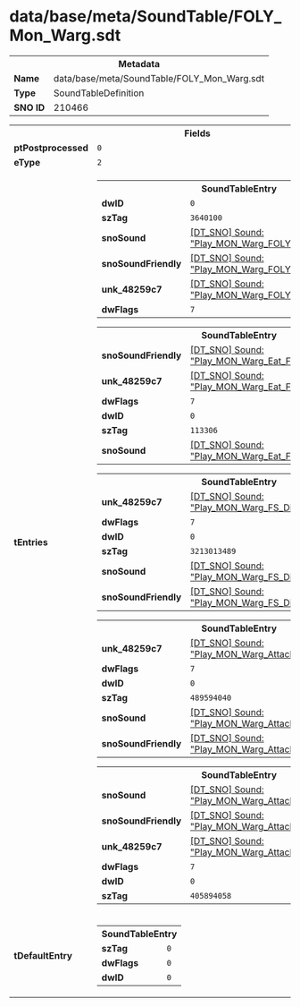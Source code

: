 <h1>data/base/meta/SoundTable/FOLY_Mon_Warg.sdt</h1><table><tr><th colspan="100%">Metadata</th></tr><tr><td><b>Name</b></td><td>data/base/meta/SoundTable/FOLY_Mon_Warg.sdt</td></tr><tr><td><b>Type</b></td><td>SoundTableDefinition</td></tr><tr><td><b>SNO ID</b></td><td>210466</td></tr></table>

<table><tr><th colspan="100%">Fields</th></tr><tr><td><b>ptPostprocessed</b></td><td><code>0</code></td></tr><tr><td><b>eType</b></td><td><code>2</code></td></tr><tr><td><b>tEntries</b></td><td><table><tr><th colspan="100%">SoundTableEntry</th></tr><tr><td><b>dwID</b></td><td><code>0</code></td></tr><tr><td><b>szTag</b></td><td><code>3640100</code></td></tr><tr><td><b>snoSound</b></td><td><a href="..\Sound\Play_MON_Warg_FOLY_Attack_Bite.snd">[DT_SNO] Sound: "Play_MON_Warg_FOLY_Attack_Bite"</a></td></tr><tr><td><b>snoSoundFriendly</b></td><td><a href="..\Sound\Play_MON_Warg_FOLY_Attack_Bite.snd">[DT_SNO] Sound: "Play_MON_Warg_FOLY_Attack_Bite"</a></td></tr><tr><td><b>unk_48259c7</b></td><td><a href="..\Sound\Play_MON_Warg_FOLY_Attack_Bite.snd">[DT_SNO] Sound: "Play_MON_Warg_FOLY_Attack_Bite"</a></td></tr><tr><td><b>dwFlags</b></td><td><code>7</code></td></tr></table>


<table><tr><th colspan="100%">SoundTableEntry</th></tr><tr><td><b>snoSoundFriendly</b></td><td><a href="..\Sound\Play_MON_Warg_Eat_Foley.snd">[DT_SNO] Sound: "Play_MON_Warg_Eat_Foley"</a></td></tr><tr><td><b>unk_48259c7</b></td><td><a href="..\Sound\Play_MON_Warg_Eat_Foley.snd">[DT_SNO] Sound: "Play_MON_Warg_Eat_Foley"</a></td></tr><tr><td><b>dwFlags</b></td><td><code>7</code></td></tr><tr><td><b>dwID</b></td><td><code>0</code></td></tr><tr><td><b>szTag</b></td><td><code>113306</code></td></tr><tr><td><b>snoSound</b></td><td><a href="..\Sound\Play_MON_Warg_Eat_Foley.snd">[DT_SNO] Sound: "Play_MON_Warg_Eat_Foley"</a></td></tr></table>


<table><tr><th colspan="100%">SoundTableEntry</th></tr><tr><td><b>unk_48259c7</b></td><td><a href="..\Sound\Play_MON_Warg_FS_Dirt_3P.snd">[DT_SNO] Sound: "Play_MON_Warg_FS_Dirt_3P"</a></td></tr><tr><td><b>dwFlags</b></td><td><code>7</code></td></tr><tr><td><b>dwID</b></td><td><code>0</code></td></tr><tr><td><b>szTag</b></td><td><code>3213013489</code></td></tr><tr><td><b>snoSound</b></td><td><a href="..\Sound\Play_MON_Warg_FS_Dirt_3P.snd">[DT_SNO] Sound: "Play_MON_Warg_FS_Dirt_3P"</a></td></tr><tr><td><b>snoSoundFriendly</b></td><td><a href="..\Sound\Play_MON_Warg_FS_Dirt_3P.snd">[DT_SNO] Sound: "Play_MON_Warg_FS_Dirt_3P"</a></td></tr></table>


<table><tr><th colspan="100%">SoundTableEntry</th></tr><tr><td><b>unk_48259c7</b></td><td><a href="..\Sound\Play_MON_Warg_Attack_Bite_Whoosh.snd">[DT_SNO] Sound: "Play_MON_Warg_Attack_Bite_Whoosh"</a></td></tr><tr><td><b>dwFlags</b></td><td><code>7</code></td></tr><tr><td><b>dwID</b></td><td><code>0</code></td></tr><tr><td><b>szTag</b></td><td><code>489594040</code></td></tr><tr><td><b>snoSound</b></td><td><a href="..\Sound\Play_MON_Warg_Attack_Bite_Whoosh.snd">[DT_SNO] Sound: "Play_MON_Warg_Attack_Bite_Whoosh"</a></td></tr><tr><td><b>snoSoundFriendly</b></td><td><a href="..\Sound\Play_MON_Warg_Attack_Bite_Whoosh.snd">[DT_SNO] Sound: "Play_MON_Warg_Attack_Bite_Whoosh"</a></td></tr></table>


<table><tr><th colspan="100%">SoundTableEntry</th></tr><tr><td><b>snoSound</b></td><td><a href="..\Sound\Play_MON_Warg_Attack_Running_Whoosh.snd">[DT_SNO] Sound: "Play_MON_Warg_Attack_Running_Whoosh"</a></td></tr><tr><td><b>snoSoundFriendly</b></td><td><a href="..\Sound\Play_MON_Warg_Attack_Running_Whoosh.snd">[DT_SNO] Sound: "Play_MON_Warg_Attack_Running_Whoosh"</a></td></tr><tr><td><b>unk_48259c7</b></td><td><a href="..\Sound\Play_MON_Warg_Attack_Running_Whoosh.snd">[DT_SNO] Sound: "Play_MON_Warg_Attack_Running_Whoosh"</a></td></tr><tr><td><b>dwFlags</b></td><td><code>7</code></td></tr><tr><td><b>dwID</b></td><td><code>0</code></td></tr><tr><td><b>szTag</b></td><td><code>405894058</code></td></tr></table>


</td></tr><tr><td><b>tDefaultEntry</b></td><td><table><tr><th colspan="100%">SoundTableEntry</th></tr><tr><td><b>szTag</b></td><td><code>0</code></td></tr><tr><td><b>dwFlags</b></td><td><code>0</code></td></tr><tr><td><b>dwID</b></td><td><code>0</code></td></tr></table>

</td></tr></table>


